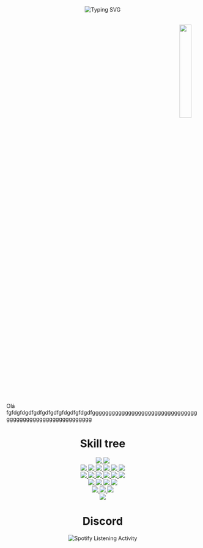 <div align="center">
<img src="https://readme-typing-svg.demolab.com?font=Fira+Code&pause=1000&color=A7A459&random=false&width=435&lines=To+be+the+best+version." alt="Typing SVG" />
<br><br>

<p align="right">
  <img src="https://imgur.com/7gPmWMt.png" width="25%" style="padding-right: 20px" />
</p>

<p align="left">
Olá fgfdgfdgdfgdfgdfgdfgfdgdfgfdgdfgggggggggggggggggggggggggggggggggggggggggggggggggggggggggg
</p>


# Skill tree
<a href="https://www.microsoft.com/pt-br/software-download/windows10">
  <img src="https://img.shields.io/badge/Windows-0078D6?style=for-the-badge&logo=windows&logoColor=white" />
</a>

<a href="https://www.microsoft.com/pt-br/software-download/windows11">
<img src="https://img.shields.io/badge/Windows_11-0078d4?style=for-the-badge&logo=windows-11&logoColor=white" />
</a>

</br>
<a href="https://chatdireto.com/7199465970">
<img src="https://img.shields.io/badge/WhatsApp-25D366?style=for-the-badge&logo=WhatsApp&logoColor=white" />
</a>

<a href="https://www.instagram.com/luizzyr_/">
<img src="https://img.shields.io/badge/Instagram-E4405F?style=for-the-badge&logo=instagram&logoColor=white" />
</a>

<a href="https://pt.quora.com/profile/Room-1">
<img src="https://img.shields.io/badge/Quora-%23B92B27.svg?&style=for-the-badge&logo=Quora&logoColor=white" />
</a>

<a href="https://myanimelist.net/profile/Roomzy">
<img src="https://img.shields.io/badge/Myanimelist-2E51A2?style=for-the-badge&logo=myanimelist&logoColor=white" />
</a>

<a href="https://www.linkedin.com/in/luiz-brandão-39633a244/">
<img src="https://img.shields.io/badge/LinkedIn-0077B5?style=for-the-badge&logo=linkedin&logoColor=white" />
</a>

<a href="https://github.com/RoomDev">
<img src="https://img.shields.io/badge/GitHub-100000?style=for-the-badge&logo=github&logoColor=white" />
</a>
</br>

<a href="https://docs.google.com/spreadsheets">
<img src="https://img.shields.io/badge/Google%20Sheets-34A853?style=for-the-badge&logo=google-sheets&logoColor=white" />
</a>

<a href="https://www.microsoft.com/pt-br/microsoft-365/excel">
<img src="https://img.shields.io/badge/Microsoft_Excel-217346?style=for-the-badge&logo=microsoft-excel&logoColor=white" />
</a>

<a href="https://www.microsoft.com/pt-br/microsoft-365/sharepoint/collaboration">
<img src="https://img.shields.io/badge/Microsoft_SharePoint-0078D4?style=for-the-badge&logo=microsoft-sharepoint&logoColor=white" />
</a>

<a href="https://miro.com/pt/">
<img src="https://img.shields.io/badge/Miro-F7C922?style=for-the-badge&logo=Miro&logoColor=050036" />
</a>

<a href="https://obsidian.md">
<img src="https://img.shields.io/badge/Obsidian-483699?style=for-the-badge&logo=Obsidian&logoColor=white" />
</a>

<a href="https://trello.com/home.html">
<img src="https://img.shields.io/badge/Trello-0052CC?style=for-the-badge&logo=trello&logoColor=white" />
</a>

</br>

<a href="https://code.visualstudio.com">
<img src="https://img.shields.io/badge/VSCode-0078D4?style=for-the-badge&logo=visual%20studio%20code&logoColor=white" />
</a>

<a href="https://visualstudio.microsoft.com/pt-br/vs/community/">
<img src="https://img.shields.io/badge/Visual_Studio-5C2D91?style=for-the-badge&logo=visual%20studio&logoColor=white" />
</a>

<a href="https://www.anaconda.com">
<img src="https://img.shields.io/badge/conda-342B029.svg?&style=for-the-badge&logo=anaconda&logoColor=white" />
</a>

<a href="https://www.cypress.io">
<img src="https://img.shields.io/badge/Cypress-17202C?style=for-the-badge&logo=cypress&logoColor=white" />
</a>

</br>

<a href="https://www.python.org">
<img src="https://img.shields.io/badge/Python-FFD43B?style=for-the-badge&logo=python&logoColor=blue" />
</a>

<a href="https://developer.mozilla.org/pt-BR/docs/Web/JavaScript">
<img src="https://img.shields.io/badge/JavaScript-323330?style=for-the-badge&logo=javascript&logoColor=F7DF1E" />
</a>

<a href="https://dotnet.microsoft.com/pt-br/languages/csharp">
<img src="https://img.shields.io/badge/C%23-239120?style=for-the-badge&logo=csharp&logoColor=white" />
</a>

</br>
<a href="https://pandas.pydata.org">
<img src="https://img.shields.io/badge/Pandas-2C2D72?style=for-the-badge&logo=pandas&logoColor=white" />
</a>

# Discord
<p align="center">
  <img src="https://lanyard.kyrie25.me/api/892048596164309043?waveColor=8B8BFA&waveSpotifyColor=B48EF7&gradient=7E37F9-B48EF7-E568C4&imgStyle=square" alt="Spotify Listening Activity">
</p>
